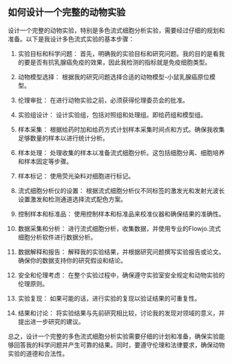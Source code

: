 ## 如何设计一个完整的动物实验

设计一个完整的动物实验，特别是多色流式细胞分析实验，需要经过仔细的规划和准备。以下是我设计多色流式实验的基本步骤：

1. 实验目标和科学问题： 首先，明确我的实验目标和研究问题。我的目的是看我的要是否有抗乳腺癌免疫的效果，因此我检测的指标就是免疫细胞类型。

2. 动物模型选择： 根据我的研究问题选择合适的动物模型-小鼠乳腺癌原位模型。

3. 伦理审批： 在进行动物实验之前，必须获得伦理委员会的批准。

4. 实验组设计： 设计实验组，包括对照组和处理组。即给药组和模型组。

5. 样本采集： 根据给药时加和给药方式计划样本采集时间点和方式。确保我收集足够数量的样本以进行统计分析。

6. 样本处理： 处理收集的样本以准备流式细胞分析。这包括细胞分离、细胞培养和样本固定等步骤。

7. 样本标记： 使用荧光染料对细胞进行标记。

8. 流式细胞分析仪的设置： 根据流式细胞分析仪不同标签的激发光和发射光波长设置激发和检测通道选择流式配色方案。

9. 控制样本和标准品： 使用控制样本和标准品来校准仪器和确保结果的准确性。

10. 数据采集和分析： 进行流式细胞分析，收集数据，并使用专业的Flowjo.流式细胞分析软件进行数据分析。

11. 数据解释和报告： 解释我的实验结果，并根据研究问题撰写实验报告或论文。确保你的数据支持你的研究假设和结论。

12. 安全和伦理考虑： 在整个实验过程中，确保遵守实验室安全规定和动物实验的伦理原则。

13. 实验复现： 如果可能的话，进行实验的复现以验证结果的可重复性。

14. 结果和讨论： 将实验结果与先前研究相比较，讨论我的发现对领域的意义，并提出进一步研究的建议。

总之，设计一个完整的多色流式细胞分析实验需要仔细的计划和准备，确保实验能够回答我的科学问题并产生可靠的结果。同时，要遵守伦理和法律要求，确保动物实验的道德和合法性。